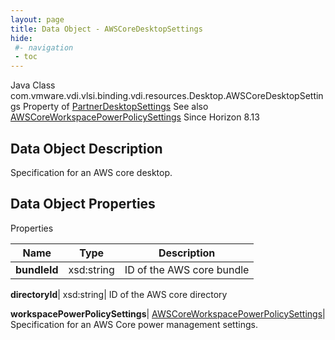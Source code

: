 ```yaml
---
layout: page
title: Data Object - AWSCoreDesktopSettings
hide:
 #- navigation
 - toc
---
```






Java Class
    com.vmware.vdi.vlsi.binding.vdi.resources.Desktop.AWSCoreDesktopSettings
Property of
     [PartnerDesktopSettings](vdi.resources.Desktop.PartnerDesktopSettings.md#field_detail)
See also
     [AWSCoreWorkspacePowerPolicySettings](vdi.resources.Desktop.AWSCoreWorkspacePowerPolicySettings.md)
Since 
    Horizon 8.13

## Data Object Description 

Specification for an AWS core desktop. 

## Data Object Properties

Properties

Name |  Type |  Description   
---|---|---  
**bundleId**|  xsd:string|  ID of the AWS core bundle   
  
**directoryId**|  xsd:string|  ID of the AWS core directory   
  
**workspacePowerPolicySettings**| [AWSCoreWorkspacePowerPolicySettings](vdi.resources.Desktop.AWSCoreWorkspacePowerPolicySettings.md)|  Specification for an AWS Core power management settings.   
  
  

  

